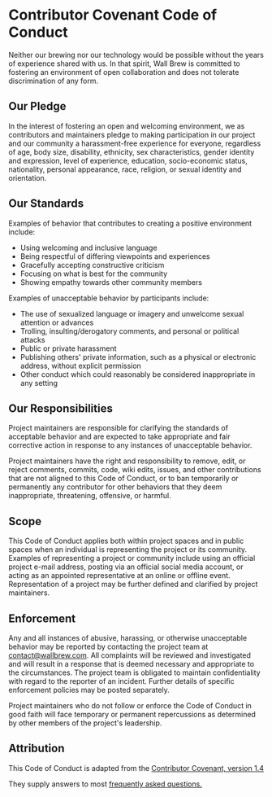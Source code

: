 # Contributor Covenant Code of Conduct

Neither our brewing nor our technology would be possible without the years of experience shared with us.
In that spirit, Wall Brew is committed to fostering an environment of open collaboration and does not tolerate discrimination of any form.

## Our Pledge

In the interest of fostering an open and welcoming environment, we as contributors and maintainers pledge to making participation in our project and our community a harassment-free experience for everyone, regardless of age, body size, disability, ethnicity, sex characteristics, gender identity and expression, level of experience, education, socio-economic status, nationality, personal appearance, race, religion, or sexual identity and orientation.

## Our Standards

Examples of behavior that contributes to creating a positive environment include:

* Using welcoming and inclusive language
* Being respectful of differing viewpoints and experiences
* Gracefully accepting constructive criticism
* Focusing on what is best for the community
* Showing empathy towards other community members

Examples of unacceptable behavior by participants include:

* The use of sexualized language or imagery and unwelcome sexual attention or advances
* Trolling, insulting/derogatory comments, and personal or political attacks
* Public or private harassment
* Publishing others' private information, such as a physical or electronic address, without explicit permission
* Other conduct which could reasonably be considered inappropriate in any setting

## Our Responsibilities

Project maintainers are responsible for clarifying the standards of acceptable behavior and are expected to take appropriate and fair corrective action in response to any instances of unacceptable behavior.

Project maintainers have the right and responsibility to remove, edit, or reject comments, commits, code, wiki edits, issues, and other contributions that are not aligned to this Code of Conduct, or to ban temporarily or permanently any contributor for other behaviors that they deem inappropriate, threatening, offensive, or harmful.

## Scope

This Code of Conduct applies both within project spaces and in public spaces when an individual is representing the project or its community.
Examples of representing a project or community include using an official project e-mail address, posting via an official social media account, or acting as an appointed representative at an online or offline event.
Representation of a project may be further defined and clarified by project maintainers.

## Enforcement

Any and all instances of abusive, harassing, or otherwise unacceptable behavior may be reported by contacting the project team at contact@wallbrew.com.
All complaints will be reviewed and investigated and will result in a response that is deemed necessary and appropriate to the circumstances.
The project team is obligated to maintain confidentiality with regard to the reporter of an incident.
Further details of specific enforcement policies may be posted separately.

Project maintainers who do not follow or enforce the Code of Conduct in good faith will face temporary or permanent repercussions as determined by other members of the project's leadership.

## Attribution

This Code of Conduct is adapted from the [Contributor Covenant, version 1.4](https://www.contributor-covenant.org/version/1/4/code-of-conduct.html)

They supply answers to most [frequently asked questions.](https://www.contributor-covenant.org/faq)

<!-- This file was automatically copied and populated by rebroadcast -->
<!-- Do not edit this file directly, instead modify the source at https://github.com/Wall-Brew-Co/rebroadcast -->